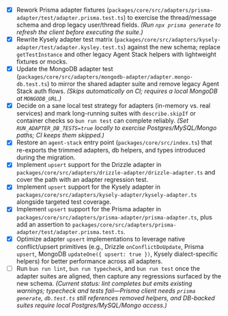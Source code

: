 - [x] Rework Prisma adapter fixtures (`packages/core/src/adapters/prisma-adapter/test/adapter.prisma.test.ts`) to exercise the thread/message schema and drop legacy user/thread fields. _(Run `npx prisma generate` to refresh the client before executing the suite.)_
- [x] Rewrite Kysely adapter test matrix (`packages/core/src/adapters/kysely-adapter/test/adapter.kysley.test.ts`) against the new schema; replace `getTestInstance` and other legacy Agent Stack helpers with lightweight fixtures or mocks.
- [x] Update the MongoDB adapter test (`packages/core/src/adapters/mongodb-adapter/adapter.mongo-db.test.ts`) to mirror the shared adapter suite and remove legacy Agent Stack auth flows. _(Skips automatically on CI; requires a local MongoDB at `MONGODB_URL`.)_
- [x] Decide on a sane local test strategy for adapters (in-memory vs. real services) and mark long-running suites with `describe.skipIf` or container checks so `bun run test` can complete reliably. _(Set `RUN_ADAPTER_DB_TESTS=true` locally to exercise Postgres/MySQL/Mongo paths; CI keeps them skipped.)_
- [x] Restore an `agent-stack` entry point (`packages/core/src/index.ts`) that re-exports the trimmed adapters, db helpers, and types introduced during the migration.
- [x] Implement `upsert` support for the Drizzle adapter in `packages/core/src/adapters/drizzle-adapter/drizzle-adapter.ts` and cover the path with an adapter regression test.
- [x] Implement `upsert` support for the Kysely adapter in `packages/core/src/adapters/kysely-adapter/kysely-adapter.ts` alongside targeted test coverage.
- [x] Implement `upsert` support for the Prisma adapter in `packages/core/src/adapters/prisma-adapter/prisma-adapter.ts`, plus add an assertion to `packages/core/src/adapters/prisma-adapter/test/adapter.prisma.test.ts`.
- [x] Optimize adapter `upsert` implementations to leverage native conflict/upsert primitives (e.g., Drizzle `onConflictDoUpdate`, Prisma `upsert`, MongoDB `updateOne({ upsert: true })`, Kysely dialect-specific helpers) for better performance across all adapters.
- [ ] Run `bun run lint`, `bun run typecheck`, and `bun run test` once the adapter suites are aligned, then capture any regressions surfaced by the new schema. _(Current status: lint completes but emits existing warnings; typecheck and tests fail—Prisma client needs `prisma generate`, `db.test.ts` still references removed helpers, and DB-backed suites require local Postgres/MySQL/Mongo access.)_
